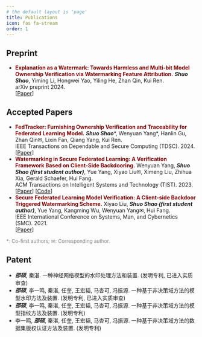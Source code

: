 ```yaml
---
# the default layout is 'page'
title: Publications
icon: fas fa-stream
order: 1
---
```


## Preprint

- <font color=Maroon><b>Explanation as a Watermark: Towards Harmless and Multi-bit Model Ownership Verification via Watermarking Feature Attribution.</b></font>
  ***Shuo Shao***, Yiming Li, Hongwei Yao, Yiling He, Zhan Qin, Kui Ren.<br>
  arXiv preprint 2024.<br>
  [[Paper](https://arxiv.org/abs/2405.04825)]

## Accepted Papers

- <font color=Maroon><b>FedTracker: Furnishing Ownership Verification and Traceability for Federated Learning Model.</b></font>
  ***Shuo Shao***\*, Wenyuan Yang\*, Hanlin Gu, Zhan Qin&#9993;, Lixin Fan, Qiang Yang, Kui Ren.<br>
  IEEE Transactions on Dependable and Secure Computing (TDSC). 2024.<br>
  [[Paper](https://ieeexplore.ieee.org/document/10504977)]
- <font color=Maroon><b>Watermarking in Secure Federated Learning: A Verification Framework Based on Client-Side Backdooring.</b></font>
  Wenyuan Yang, ***Shuo Shao (first student author)***, Yue Yang, Xiyao Liu&#9993;, Ximeng Liu, Zhihua Xia, Gerald Schaefer, Hui Fang.<br>
  ACM Transactions on Intelligent Systems and Technology (TIST). 2023.<br>
  [[Paper](https://dl.acm.org/doi/full/10.1145/3630636)] [[Code](https://github.com/shaoshuo-ss/Watermark-Secure-FL)]
- <font color=Maroon><b>Secure Federated Learning Model Verification: A Client-side Backdoor Triggered Watermarking Scheme.</b></font>
  Xiyao Liu, ***Shuo Shao (first student author)***, Yue Yang, Kangming Wu, Wenyuan Yang&#9993;, Hui Fang.<br>
  IEEE International Conference on Systems, Man, and Cybernetics (SMC). 2021.<br>
  [[Paper](https://ieeexplore.ieee.org/abstract/document/9658998/)]

<span style="color: gray;font-size: small;">*: Co-first authors; &#9993;: Corresponding author.</span>

## Patent

- ***邵硕***, 秦湛. 一种神经网络模型的水印处理方法和装置. (发明专利, 已进入实质审查)
- ***邵硕***, 李一鸣, 秦湛, 任奎, 王宏韬, 马杏可, 冯振源. 一种基于非决策域方法的模型水印方法及装置. (发明专利, 已进入实质审查)
- ***邵硕***, 李一鸣, 秦湛, 任奎, 王宏韬, 马杏可, 冯振源. 一种基于非决策域方法的模型指纹方法及装置. (发明专利)
- 李一鸣, ***邵硕***, 秦湛, 任奎, 王宏韬, 马杏可, 冯振源. 一种基于非决策域方法的数据集版权认证方法及装置. (发明专利)
